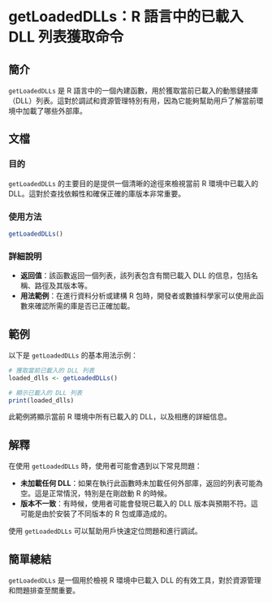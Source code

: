 <!--
Meta Description: # getLoadedDLLs：R 語言中的已載入 DLL 列表獲取命令 ## 簡介 `getLoadedDLLs` 是 R 語言中的一個內建函數，用於獲取當前已載入的動態鏈接庫（DLL）列表。這對於調試和資源管理特別有用，因為它能夠幫助用戶了解當前環境中加載了哪些外部庫。 ## 文檔 ### 目的...
Meta Keywords: dll, getloadeddlls, loaded_dlls, 語言中的已載入, 列表獲取命令
-->

# getLoadedDLLs：R 語言中的已載入 DLL 列表獲取命令

## 簡介
`getLoadedDLLs` 是 R 語言中的一個內建函數，用於獲取當前已載入的動態鏈接庫（DLL）列表。這對於調試和資源管理特別有用，因為它能夠幫助用戶了解當前環境中加載了哪些外部庫。

## 文檔
### 目的
`getLoadedDLLs` 的主要目的是提供一個清晰的途徑來檢視當前 R 環境中已載入的 DLL。這對於查找依賴性和確保正確的庫版本非常重要。

### 使用方法
```R
getLoadedDLLs()
```

### 詳細說明
- **返回值**：該函數返回一個列表，該列表包含有關已載入 DLL 的信息，包括名稱、路徑及其版本等。
- **用法範例**：在進行資料分析或建構 R 包時，開發者或數據科學家可以使用此函數來確認所需的庫是否已正確加載。

## 範例
以下是 `getLoadedDLLs` 的基本用法示例：

```R
# 獲取當前已載入的 DLL 列表
loaded_dlls <- getLoadedDLLs()

# 顯示已載入的 DLL 列表
print(loaded_dlls)
```

此範例將顯示當前 R 環境中所有已載入的 DLL，以及相應的詳細信息。

## 解釋
在使用 `getLoadedDLLs` 時，使用者可能會遇到以下常見問題：
- **未加載任何 DLL**：如果在執行此函數時未加載任何外部庫，返回的列表可能為空。這是正常情況，特別是在剛啟動 R 的時候。
- **版本不一致**：有時候，使用者可能會發現已載入的 DLL 版本與預期不符。這可能是由於安裝了不同版本的 R 包或庫造成的。

使用 `getLoadedDLLs` 可以幫助用戶快速定位問題和進行調試。

## 簡單總結
`getLoadedDLLs` 是一個用於檢視 R 環境中已載入 DLL 的有效工具，對於資源管理和問題排查至關重要。